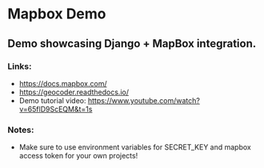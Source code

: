 # Mapbox Demo

## Demo showcasing Django + MapBox integration.
### Links:
- https://docs.mapbox.com/
- https://geocoder.readthedocs.io/
- Demo tutorial video: https://www.youtube.com/watch?v=65flD9ScEQM&t=1s

### Notes:
- Make sure to use environment variables for SECRET_KEY and mapbox access token for your own projects!
